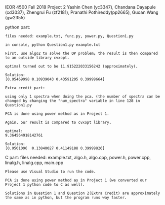 IEOR 4500 Fall 2018 Project 2
Yashin Chen (yc3347), Chandana Dayapule (cd3037), Zhengrui Fu (zf2181), Pranathi Pothireddy(pp2665), Guoan Wang (gw2355)

python part:

	files needed: example.txt, func.py, power.py, Question1.py
	
	in console, python Question1.py example.txt
	
	First, use algo2 to solve the QP problem; the result is then compared to an outside library cvxopt.
	
	optimal turned out to be 11.915222033156242 (approximately).
	
	Solution:
	[0.05469998 0.10939043 0.43591295 0.39999664]
	
	Extra credit part:
	
	using only 1 spectra when doing the pca. (the number of spectra can be changed by changing the "num_spectra" variable in line 128 in Question1.py
	
	PCA is done using power method as in Project 1.
	
	Again, our result is compared to cvxopt library.
	
	optimal:
	9.364564918142761
	
	Solution:
	[0.0501096  0.13840027 0.41149188 0.39999826]
	
	
C part:
	files needed: example.txt, algo.h, algo.cpp, power.h, power.cpp, linalg.h, linalg.cpp, main.cpp
	
	Please use Visual Studio to run the code.
	
	PCA is done using power method as in Project 1 (we converted our Project 1 python code to C as well).
	
	Solutions in Question 1 and Question 2(Extra Credit) are approximately the same as in python, but the program runs way faster.
